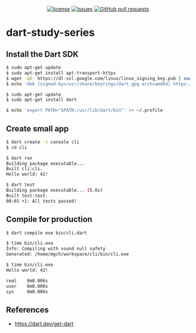 <p align="center">
  <a href="https://github.com/mingyuchoo/dart-study-series/blob/main/LICENSE"><img alt="license" src="https://img.shields.io/github/license/mingyuchoo/dart-study-series"/></a>
  <a href="https://github.com/mingyuchoo/dart-study-series/issues"><img alt="Issues" src="https://img.shields.io/github/issues/mingyuchoo/dart-study-series?color=appveyor" /></a>
  <a href="https://github.com/mingyuchoo/dart-study-series/pulls"><img alt="GitHub pull requests" src="https://img.shields.io/github/issues-pr/mingyuchoo/dart-study-series?color=appveyor" /></a>
</p>

# dart-study-series

## Install the Dart SDK

```bash
$ sudo apt-get update
$ sudo apt-get install apt-transport-https
$ wget -qO- https://dl-ssl.google.com/linux/linux_signing_key.pub | sudo gpg --dearmor -o /usr/share/keyrings/dart.gpg
$ echo 'deb [signed-by=/usr/share/keyrings/dart.gpg arch=amd64] https://storage.googleapis.com/download.dartlang.org/linux/debian stable main' | sudo tee /etc/apt/sources.list.d/dart_stable.list

$ sudo apt-get update
$ sudo apt-get install dart
```

```bash
$ echo 'export PATH="$PATH:/usr/lib/dart/bin"' >> ~/.profile
```
## Create small app

```bash
$ dart create -t console cli
$ cd cli

$ dart run
Building package executable...
Built cli:cli.
Hello world: 42!

$ dart test
Building package executable... (5.6s)
Built test:test.
00:01 +1: All tests passed!
```
## Compile for production

```bash
$ dart compile exe bin/cli.dart

$ time bin/cli.exe
Info: Compiling with sound null safety
Generated: /home/mgch/workspace/cli/bin/cli.exe

$ time bin/cli.exe
Hello world: 42!

real    0m0.006s
user    0m0.000s
sys     0m0.006s
```

## References

- <https://dart.dev/get-dart>

